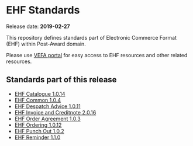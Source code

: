 # EHF Standards

Release date: **2019-02-27**

This repository defines standards part of Electronic Commerce Format (EHF) within Post-Award domain.

Please use [VEFA portal](https://vefa.difi.no/) for easy access to EHF resources and other related resources.


## Standards part of this release

* [EHF Catalogue 1.0.14](https://vefa.difi.no/ehf/standard/ehf-catalogue-1.0.14/)
* [EHF Common 1.0.4](https://vefa.difi.no/ehf/standard/ehf-common-1.0.5/)
* [EHF Despatch Advice 1.0.11](https://vefa.difi.no/ehf/standard/ehf-despatch-advice-1.0.11/)
* [EHF Invoice and Creditnote 2.0.16](https://vefa.difi.no/ehf/standard/ehf-invoice-and-creditnote-2.0.16/)
* [EHF Order Agreement 1.0.3](https://vefa.difi.no/ehf/standard/ehf-order-agreement-1.0.3/)
* [EHF Ordering 1.0.12](https://vefa.difi.no/ehf/standard/ehf-ordering-1.0.12/)
* [EHF Punch Out 1.0.2](https://vefa.difi.no/ehf/standard/ehf-punch-out-1.0.2/)
* [EHF Reminder 1.1.0](https://vefa.difi.no/ehf/standard/ehf-reminder-1.1.0/)

